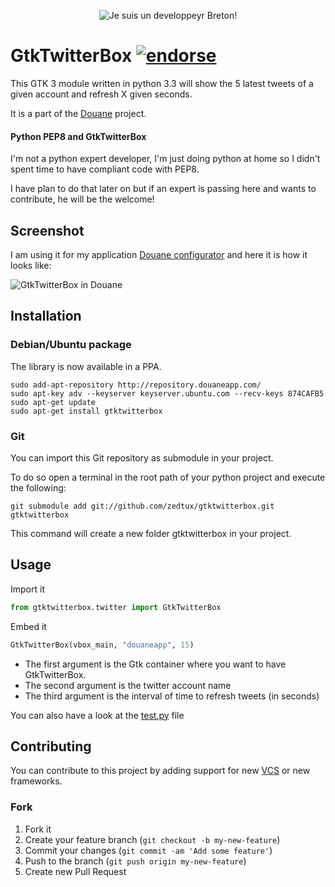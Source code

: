 <p align="center">
  <img src="https://raw.github.com/zedtux/gpair/master/media/developpeur_breton_logo.png" alt="Je suis un developpeyr Breton!"/>
</p>

# GtkTwitterBox [![endorse](http://api.coderwall.com/zedtux/endorsecount.png)](http://coderwall.com/zedtux)

This GTK 3 module written in python 3.3 will show the 5 latest tweets of a given account and refresh X given seconds.

It is a part of the [Douane](https://github.com/zedtux/Douane) project.

#### Python PEP8 and GtkTwitterBox

I'm not a python expert developer, I'm just doing python at home so I didn't spent time to have compliant code with PEP8.

I have plan to do that later on but if an expert is passing here and wants to contribute, he will be the welcome!

## Screenshot

I am using it for my application [Douane configurator](https://github.com/zedtux/douane-configurator) and here it is how it looks like:

![GtkTwitterBox in Douane](http://ubuntuone.com/1ZaFx8nsMX0JKWRSBYzW8Y)

## Installation

### Debian/Ubuntu package

The library is now available in a PPA.

    sudo add-apt-repository http://repository.douaneapp.com/
    sudo apt-key adv --keyserver keyserver.ubuntu.com --recv-keys 874CAFB5
    sudo apt-get update
    sudo apt-get install gtktwitterbox

### Git

You can import this Git repository as submodule in your project.

To do so open a terminal in the root path of your python project and execute the following:

    git submodule add git://github.com/zedtux/gtktwitterbox.git gtktwitterbox

This command will create a new folder gtktwitterbox in your project.


## Usage

Import it

````python
from gtktwitterbox.twitter import GtkTwitterBox
````

Embed it

````python
GtkTwitterBox(vbox_main, "douaneapp", 15)
````

 - The first argument is the Gtk container where you want to have GtkTwitterBox.
 - The second argument is the twitter account name
 - The third argument is the interval of time to refresh tweets (in seconds)

You can also have a look at the [test.py](https://github.com/zedtux/gtktwitterbox/blob/master/test.py) file

## Contributing

You can contribute to this project by adding support for new [VCS](http://en.wikipedia.org/wiki/Concurrent_Versions_System) or new frameworks.

### Fork

1. Fork it
2. Create your feature branch (`git checkout -b my-new-feature`)
3. Commit your changes (`git commit -am 'Add some feature'`)
4. Push to the branch (`git push origin my-new-feature`)
5. Create new Pull Request
